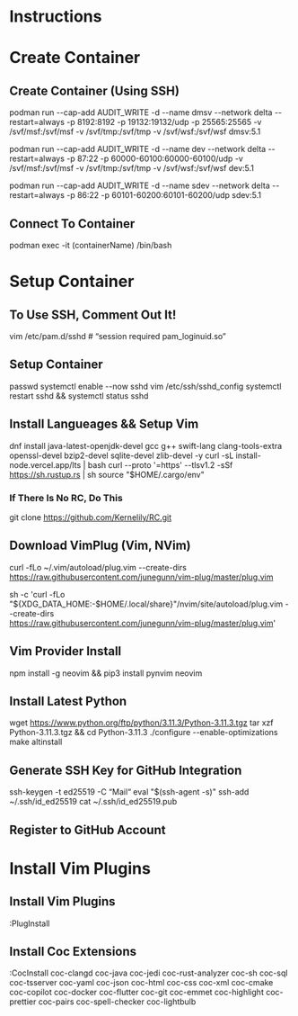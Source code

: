 Instructions
========================
# Create Container
## Create Container (Using SSH)
podman run --cap-add AUDIT_WRITE -d --name dmsv --network delta --restart=always -p 8192:8192 -p 19132:19132/udp -p 25565:25565 -v /svf/msf:/svf/msf -v /svf/tmp:/svf/tmp -v /svf/wsf:/svf/wsf dmsv:5.1

podman run --cap-add AUDIT_WRITE -d --name dev --network delta --restart=always -p 87:22 -p 60000-60100:60000-60100/udp -v /svf/msf:/svf/msf -v /svf/tmp:/svf/tmp -v /svf/wsf:/svf/wsf dev:5.1

podman run --cap-add AUDIT_WRITE -d --name sdev --network delta --restart=always -p 86:22 -p 60101-60200:60101-60200/udp sdev:5.1

## Connect To Container
podman exec -it (containerName) /bin/bash

# Setup Container
## To Use SSH, Comment Out It!
vim /etc/pam.d/sshd
\# “session required pam_loginuid.so”

## Setup Container 
passwd
systemctl enable --now sshd
vim /etc/ssh/sshd_config
systemctl restart sshd && systemctl status sshd

## Install Langueages && Setup Vim
dnf install java-latest-openjdk-devel gcc g++ swift-lang clang-tools-extra \
    openssl-devel bzip2-devel sqlite-devel zlib-devel -y
curl -sL install-node.vercel.app/lts | bash
curl --proto '=https' --tlsv1.2 -sSf https://sh.rustup.rs | sh
source "$HOME/.cargo/env"

### If There Is No RC, Do This
git clone https://github.com/Kernelily/RC.git 

## Download VimPlug (Vim, NVim)
curl -fLo ~/.vim/autoload/plug.vim --create-dirs \
    https://raw.githubusercontent.com/junegunn/vim-plug/master/plug.vim

sh -c 'curl -fLo "${XDG_DATA_HOME:-$HOME/.local/share}"/nvim/site/autoload/plug.vim --create-dirs \
       https://raw.githubusercontent.com/junegunn/vim-plug/master/plug.vim'

## Vim Provider Install
npm install -g neovim && pip3 install pynvim neovim

## Install Latest Python
wget https://www.python.org/ftp/python/3.11.3/Python-3.11.3.tgz
tar xzf Python-3.11.3.tgz && cd Python-3.11.3
./configure --enable-optimizations 
make altinstall 

## Generate SSH Key for GitHub Integration
ssh-keygen -t ed25519 -C “Mail“
eval "$(ssh-agent -s)"
ssh-add ~/.ssh/id_ed25519
cat ~/.ssh/id_ed25519.pub

## Register to GitHub Account

# Install Vim Plugins
## Install Vim Plugins
:PlugInstall

## Install Coc Extensions
:CocInstall coc-clangd coc-java coc-jedi coc-rust-analyzer coc-sh coc-sql coc-tsserver coc-yaml coc-json coc-html coc-css coc-xml coc-cmake coc-copilot coc-docker coc-flutter coc-git coc-emmet coc-highlight coc-prettier coc-pairs coc-spell-checker coc-lightbulb
